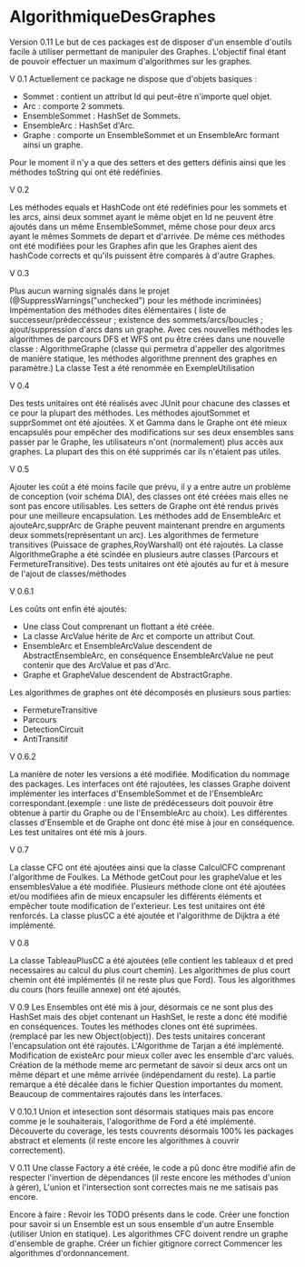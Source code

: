 # AlgorithmiqueDesGraphes
Version 0.11
Le but de ces packages est de disposer d'un ensemble d'outils facile à utiliser permettant de manipuler des Graphes.
L'objectif final étant de pouvoir effectuer un maximum  d'algorithmes sur les graphes.

V 0.1
Actuellement ce package ne dispose que d'objets basiques : 
- Sommet : contient un attribut Id qui peut-être n'importe quel objet.
- Arc : comporte 2 sommets.
- EnsembleSommet : HashSet de Sommets.
- EnsembleArc : HashSet d'Arc.
- Graphe : comporte un EnsembleSommet et un EnsembleArc formant ainsi un graphe.

Pour le moment il n'y a que des setters et des getters définis ainsi que les méthodes toString qui ont été redéfinies.

V 0.2

Les méthodes equals et HashCode ont été redéfinies pour les sommets et les arcs, ainsi deux sommet ayant le même objet en Id ne peuvent être ajoutés dans un même EnsembleSommet, même chose pour deux arcs ayant le mêmes Sommets de depart et d'arrivée.
De même ces méthodes ont été modifiées pour les Graphes afin que les Graphes aient des hashCode corrects et qu'ils puissent être comparés à d'autre Graphes.

V 0.3

Plus aucun warning signalés dans le projet (@SuppressWarnings("unchecked") pour les méthode incriminées)
Impémentation des méthodes dites élémentaires ( liste de successeur/prédeccésseur ; existence des sommets/arcs/boucles ; ajout/suppression d'arcs dans un graphe.
Avec ces nouvelles méthodes les algorithmes de parcours DFS et WFS ont pu être crées dans une nouvelle classe : AlgorithmeGraphe (classe qui permetra d'appeller des algoritmes de manière statique, les méthodes algorithme prennent des graphes en paramètre.)
La classe Test a été renommée en ExempleUtilisation

V 0.4

Des tests unitaires ont été réalisés avec JUnit pour chacune des classes et ce pour la plupart des méthodes.
Les méthodes ajoutSommet et supprSommet ont été ajoutées.
X et Gamma dans le Graphe ont été mieux encapsulés pour empêcher des modifications sur ses deux ensembles sans passer par le Graphe, les utilisateurs n'ont (normalement) plus accès aux graphes.
La plupart des this on été supprimés car ils n'étaient pas utiles.

V 0.5

Ajouter les coût a été moins facile que prévu, il y a entre autre un problème de conception (voir schéma DIA), des classes ont été créées mais elles ne sont pas encore utilisables.
Les setters de Graphe ont été rendus privés pour une meilleure encapsulation.
Les méthodes add de EnsembleArc et ajouteArc,supprArc de Graphe peuvent maintenant prendre en arguments deux sommets(représentant un arc).
Les algorithmes de fermeture transitives (Puissace de graphes,RoyWarshall) ont été rajoutés.
La classe AlgorithmeGraphe a été scindée en plusieurs autre classes (Parcours et FermetureTransitive).
Des tests unitaires ont été ajoutés au fur et à mesure de l'ajout de classes/méthodes

V 0.6.1

Les coûts ont enfin été ajoutés:
- Une class Cout comprenant un flottant a été créée.
- La classe ArcValue hérite de Arc et comporte un attribut Cout.
- EnsembleArc et EnsembleArcValue descendent de AbstractEnsembleArc, en conséquence EnsembleArcValue ne peut contenir que des ArcValue et pas d'Arc.
- Graphe et GrapheValue descendent de AbstractGraphe.

Les algorithmes de graphes ont été décomposés en plusieurs sous parties:
- FermetureTransitive
- Parcours
- DetectionCircuit
- AntiTransitif

V 0.6.2

La manière de noter les versions a été modifiée.
Modification du nommage des packages.
Les interfaces ont été rajoutées, les classes Graphe doivent implémenter les interfaces d'EnsembleSommet et de l'EnsembleArc correspondant.(exemple : une liste de prédécesseurs doit pouvoir être obtenue à partir du Graphe ou de l'EnsembleArc au choix).
Les différentes classes d'Ensemble et de Graphe ont donc été mise à jour en conséquence.
Les test unitaires ont été mis à jours.

V 0.7

La classe CFC ont été ajoutées ainsi que la classe CalculCFC comprenant l'algorithme de Foulkes.
La Méthode getCout pour les grapheValue et les ensemblesValue a été modifiée.
Plusieurs méthode clone ont été ajoutées et/ou modifiées afin de mieux encapsuler les différents éléments et empêcher toute modification de l'exterieur.
Les test unitaires ont été renforcés.
La classe plusCC a été ajoutée et l'algorithme de Dijktra a été implémenté.

V 0.8

La classe TableauPlusCC a été ajoutées (elle contient les tableaux d et pred necessaires au calcul du plus court chemin).
Les algorithmes de plus court chemin ont été implémentés (il ne reste plus que Ford).
Tous les algorithmes du cours (hors feuille annexe) ont été ajoutés.

V 0.9
Les Ensembles ont été mis à jour, désormais ce ne sont plus des HashSet mais des objet contenant un HashSet, le reste a donc été modifié en conséquences.
Toutes les méthodes clones ont été suprimées. (remplacé par les new Object(object)).
Des tests unitaires concerant l'encapsulation ont été rajoutés.
L'Algorithme de Tarjan a été implémenté.
Modification de existeArc pour mieux coller avec les ensemble d'arc valués.
Création de la méthode meme arc permetant de savoir si deux arcs ont un même départ et une même arrivée (indépendament du reste).
La partie remarque a été décalée dans le fichier Question importantes du moment.
Beaucoup de commentaires rajoutés dans les interfaces.

V 0.10.1
Union et intesection sont désormais statiques mais pas encore comme je le souhaiterais, l'alogorithme de Ford a été implémenté.
Découverte du coverage, les tests couvrents désormais 100% les packages abstract et elements (il reste encore les algorithmes à couvrir correctement).

V 0.11
Une classe Factory a été créée, le code a pû donc être modifié afin de respecter l'invertion de dépendances (il reste encore les méthodes d'union à gérer),
L'union et l'intersection sont correctes mais ne me satisais pas encore.

Encore à faire :
Revoir les TODO présents dans le code.
Créer une fonction pour savoir si un Ensemble est un sous ensemble d'un autre Ensemble (utiliser Union en statique).
Les algorithmes CFC doivent rendre un graphe d'ensemble de graphe.
Créer un fichier gitignore correct
Commencer les algorithmes d'ordonnancement.